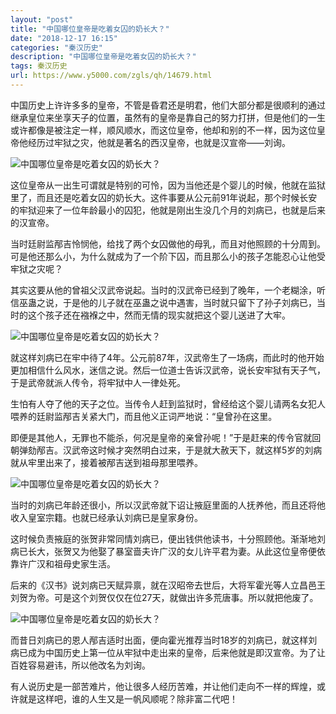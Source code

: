 ```yaml
---
layout: "post"
title: "中国哪位皇帝是吃着女囚的奶长大？"
date: "2018-12-17 16:15"
categories: "秦汉历史"
description: "中国哪位皇帝是吃着女囚的奶长大？"
tags: 秦汉历史
url: https://www.y5000.com/zgls/qh/14679.html
---
```






中国历史上许许多多的皇帝，不管是昏君还是明君，他们大部分都是很顺利的通过继承皇位来坐享天子的位置，虽然有的皇帝是靠自己的努力打拼，但是他们的一生或许都像是被注定一样，顺风顺水，而这位皇帝，他却和别的不一样，因为这位皇帝他经历过牢狱之灾，他就是著名的西汉皇帝，也就是汉宣帝——刘询。

![中国哪位皇帝是吃着女囚的奶长大？](/uploads/allimg/170223/6-1F223104016345.JPG)

这位皇帝从一出生可谓就是特别的可怜，因为当他还是个婴儿的时候，他就在监狱里了，而且还是吃着女囚的奶长大。这件事要从公元前91年说起，那个时候长安的牢狱迎来了一位年龄最小的囚犯，他就是刚出生没几个月的刘病已，也就是后来的汉宣帝。

当时廷尉监邴吉怜悯他，给找了两个女囚做他的母乳，而且对他照顾的十分周到。可是他还那么小，为什么就成为了一个阶下囚，而且那么小的孩子怎能忍心让他受牢狱之灾呢？

其实这要从他的曾祖父汉武帝说起。当时的汉武帝已经到了晚年，一个老糊涂，听信巫蛊之说，于是他的儿子就在巫蛊之说中遇害，当时就只留下了孙子刘病已，当时的这个孩子还在襁褓之中，然而无情的现实就把这个婴儿送进了大牢。

![中国哪位皇帝是吃着女囚的奶长大？](/uploads/allimg/170223/6-1F22310391NJ.JPG)

就这样刘病已在牢中待了4年。公元前87年，汉武帝生了一场病，而此时的他开始更加相信什么风水，迷信之说。然后一位道士告诉汉武帝，说长安牢狱有天子气，于是武帝就派人传令，将牢狱中人一律处死。

生怕有人夺了他的天子之位。当传令人赶到监狱时，曾经给这个婴儿请两名女犯人喂养的廷尉监邴吉关紧大门，而且他义正词严地说：“皇曾孙在这里。

即便是其他人，无罪也不能杀，何况是皇帝的亲曾孙呢！”于是赶来的传令官就回朝弹劾邴吉。汉武帝这时候才突然明白过来，于是就大赦天下，就这样5岁的刘病就从牢里出来了，接着被邴吉送到祖母那里喂养。

![中国哪位皇帝是吃着女囚的奶长大？](/uploads/allimg/170223/6-1F223104112A4.JPG)

当时的刘病已年龄还很小，所以汉武帝就下诏让掖庭里面的人抚养他，而且还将他收入皇室宗籍。也就已经承认刘病已是皇家身份。

这时候负责掖庭的张贺非常同情刘病已，便出钱供他读书，十分照顾他。渐渐地刘病已长大，张贺又为他娶了暴室啬夫许广汉的女儿许平君为妻。从此这位皇帝便依靠许广汉和祖母史家生活。

后来的《汉书》说刘病已天赋异禀，就在汉昭帝去世后，大将军霍光等人立昌邑王刘贺为帝。可是这个刘贺仅仅在位27天，就做出许多荒唐事。所以就把他废了。

![中国哪位皇帝是吃着女囚的奶长大？](/uploads/allimg/170223/6-1F223104204624.JPG)

而昔日刘病已的恩人邴吉适时出面，便向霍光推荐当时18岁的刘病已，就这样刘病已成为中国历史上第一位从牢狱中走出来的皇帝，后来他就是即汉宣帝。为了让百姓容易避讳，所以他改名为刘询。

有人说历史是一部苦难片，他让很多人经历苦难，并让他们走向不一样的辉煌，或许就是这样吧，谁的人生又是一帆风顺呢？除非富二代吧！
